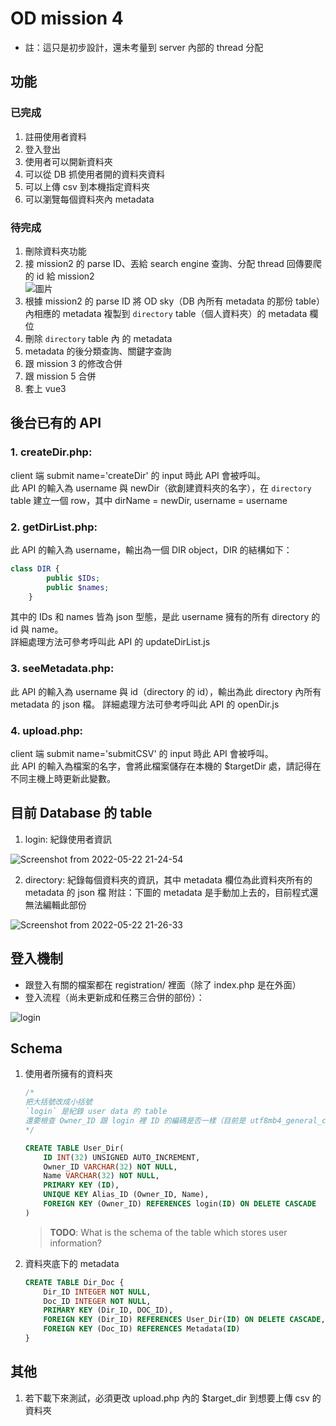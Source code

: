 # OD mission 4
- 註：這只是初步設計，還未考量到 server 內部的 thread 分配

## 功能
### 已完成
1. 註冊使用者資料
2. 登入登出
3. 使用者可以開新資料夾
4. 可以從 DB 抓使用者開的資料夾資料
5. 可以上傳 csv 到本機指定資料夾
6. 可以瀏覽每個資料夾內 metadata

### 待完成
1. 刪除資料夾功能
2. 接 mission2 的 parse ID、丟給 search engine 查詢、分配 thread 回傳要爬的 id 給 mission2  
![圖片](https://user-images.githubusercontent.com/34702573/169698811-a21e3a8d-8549-4de2-a211-69290ad55f55.png)  
3. 根據 mission2 的 parse ID 將 OD sky（DB 內所有 metadata 的那份 table）內相應的 metadata 複製到 `directory` table（個人資料夾）的 metadata 欄位
4. 刪除 `directory` table 內 的 metadata
5. metadata 的後分類查詢、關鍵字查詢
6. 跟 mission 3 的修改合併
7. 跟 mission 5 合併
8. 套上 vue3

## 後台已有的 API
### 1. createDir.php:   
client 端 submit name='createDir' 的 input 時此 API 會被呼叫。  
此 API 的輸入為 username 與 newDir（欲創建資料夾的名字），在 `directory` table 建立一個 row，其中 dirName = newDir, username = username    
### 2. getDirList.php:  
此 API 的輸入為 username，輸出為一個 DIR object，DIR 的結構如下：  
```php
class DIR {
        public $IDs;
        public $names;
    }
```
其中的 IDs 和 names 皆為 json 型態，是此 username 擁有的所有 directory 的 id 與 name。  
詳細處理方法可參考呼叫此 API 的 updateDirList.js  
### 3. seeMetadata.php:  
此 API 的輸入為 username 與 id（directory 的 id），輸出為此 directory 內所有 metadata 的 json 檔。
詳細處理方法可參考呼叫此 API 的 openDir.js  
### 4. upload.php:  
client 端 submit name='submitCSV' 的 input 時此 API 會被呼叫。  
此 API 的輸入為檔案的名字，會將此檔案儲存在本機的 $targetDir 處，請記得在不同主機上時更新此變數。  

## 目前 Database 的 table
1. login: 紀錄使用者資訊

![Screenshot from 2022-05-22 21-24-54](https://user-images.githubusercontent.com/34702573/169697477-1d67047d-e71e-4701-b2bf-70425dd52e0a.png)

2. directory: 紀錄每個資料夾的資訊，其中 metadata 欄位為此資料夾所有的 metadata 的 json 檔
附註：下圖的 metadata 是手動加上去的，目前程式還無法編輯此部份

![Screenshot from 2022-05-22 21-26-33](https://user-images.githubusercontent.com/34702573/169697478-a259cd85-f83d-450d-a1db-5f85e1045b6b.png)

## 登入機制
- 跟登入有關的檔案都在 registration/ 裡面（除了 index.php 是在外面）
- 登入流程（尚未更新成和任務三合併的部份）：

![login](https://user-images.githubusercontent.com/34702573/168427490-101a314c-4a0e-4230-a60e-4f5108f04543.png)

## Schema

1. 使用者所擁有的資料夾

    ```sql
    /*
	把大括號改成小括號
	`login` 是紀錄 user data 的 table
	還要檢查 Owner_ID 跟 login 裡 ID 的編碼是否一樣（目前是 utf8mb4_general_ci）
	*/

	CREATE TABLE User_Dir(
	    ID INT(32) UNSIGNED AUTO_INCREMENT,
	    Owner_ID VARCHAR(32) NOT NULL,
	    Name VARCHAR(32) NOT NULL,
	    PRIMARY KEY (ID),
	    UNIQUE KEY Alias_ID (Owner_ID, Name),
	    FOREIGN KEY (Owner_ID) REFERENCES login(ID) ON DELETE CASCADE
	)
    ```
    
    > **TODO**: What is the schema of the table which stores user information?

2. 資料夾底下的 metadata

    ```sql
    CREATE TABLE Dir_Doc {
        Dir_ID INTEGER NOT NULL,
        Doc_ID INTEGER NOT NULL,
        PRIMARY KEY (Dir_ID, DOC_ID),
        FOREIGN KEY (Dir_ID) REFERENCES User_Dir(ID) ON DELETE CASCADE,
        FOREIGN KEY (Doc_ID) REFERENCES Metadata(ID)
    }
    ```

## 其他
1. 若下載下來測試，必須更改 upload.php 內的 $target_dir 到想要上傳 csv 的資料夾
